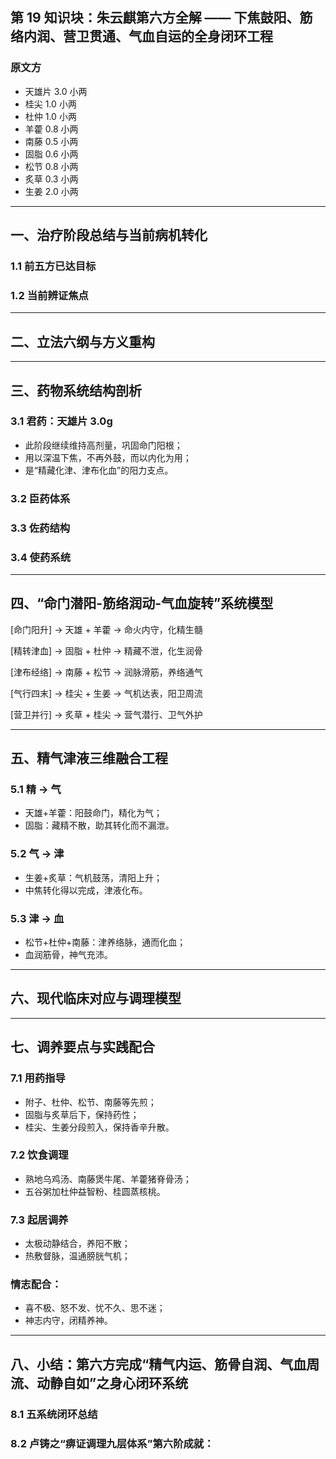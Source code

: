 ## 第 19 知识块：朱云麒第六方全解 —— 下焦鼓阳、筋络内润、营卫贯通、气血自运的全身闭环工程

### 原文方

- 天雄片 3.0 小两
- 桂尖 1.0 小两
- 杜仲 1.0 小两
- 羊藿 0.8 小两
- 南藤 0.5 小两
- 固脂 0.6 小两
- 松节 0.8 小两
- 炙草 0.3 小两
- 生姜 2.0 小两

---

## 一、治疗阶段总结与当前病机转化

### 1.1 前五方已达目标

### 1.2 当前辨证焦点

---

## 二、立法六纲与方义重构

---

## 三、药物系统结构剖析

### 3.1 君药：天雄片 3.0g

- 此阶段继续维持高剂量，巩固命门阳根；
- 用以深温下焦，不再外鼓，而以内化为用；
- 是“精藏化津、津布化血”的阳力支点。

### 3.2 臣药体系

### 3.3 佐药结构

### 3.4 使药系统

---

## 四、“命门潜阳-筋络润动-气血旋转”系统模型

\[命门阳升] → 天雄 + 羊藿 → 命火内守，化精生髓

\[精转津血] → 固脂 + 杜仲 → 精藏不泄，化生润骨

\[津布经络] → 南藤 + 松节 → 润脉滑筋，养络通气

\[气行四末] → 桂尖 + 生姜 → 气机达表，阳卫周流

\[营卫并行] → 炙草 + 桂尖 → 营气潜行、卫气外护

---

## 五、精气津液三维融合工程

### 5.1 精 → 气

- 天雄+羊藿：阳鼓命门，精化为气；
- 固脂：藏精不散，助其转化而不漏泄。

### 5.2 气 → 津

- 生姜+炙草：气机鼓荡，清阳上升；
- 中焦转化得以完成，津液化布。

### 5.3 津 → 血

- 松节+杜仲+南藤：津养络脉，通而化血；
- 血润筋骨，神气充沛。

---

## 六、现代临床对应与调理模型

---

## 七、调养要点与实践配合

### 7.1 用药指导

- 附子、杜仲、松节、南藤等先煎；
- 固脂与炙草后下，保持药性；
- 桂尖、生姜分段煎入，保持香辛升散。

### 7.2 饮食调理

- 熟地乌鸡汤、南藤煲牛尾、羊藿猪脊骨汤；
- 五谷粥加杜仲益智粉、桂圆蒸核桃。

### 7.3 起居调养

- 太极动静结合，养阳不散；
- 热敷督脉，温通膀胱气机；

### 情志配合：

- 喜不极、怒不发、忧不久、思不迷；
- 神志内守，闭精养神。

---

## 八、小结：第六方完成“精气内运、筋骨自润、气血周流、动静自如”之身心闭环系统

### 8.1 五系统闭环总结

### 8.2 卢铸之“痹证调理九层体系”第六阶成就：
